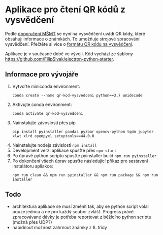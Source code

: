 # Aplikace pro čtení QR kódů z vysvědčení
Podle [doporučení MŠMT](https://www.msmt.cz/vzdelavani/skolstvi-v-cr/doporuceni-msmt-k-uvadeni-qr-kodu-na-vysvedcenich-a-dalsich) se nyní na vysvědčení uvádí QR kódy, které obsahují informace o známkách. To umožňuje strojové spracování vysvědčení. Přečtěte si více o [formátu QR kódu na vysvědčení](./doc/Prilohy_Doporuceni_k_uvadeni_QR_na_Vysvedceni.pdf).

Aplikace je v současné době ve vývoji. Kód vychází ze šablony https://github.com/FilipSivak/electron-python-starter.

## Informace pro vývojáře
1. Vytvořte miniconda environment:
    ```
    conda create --name qr-kod-vysvedceni python==3.7 unidecode
    ```
2. Aktivujte conda environment:
    ```
    conda activate qr-kod-vysvedceni
    ```
3. Nainstalujte závoslosti přes pip
    ```
    pip install pyinstaller pandas pyzbar opencv-python tqdm jupyter xlwt xlrd openpyxl setuptools==44.0.0
    ```
4. Nainstalujte nodejs závislosti `npm install`
5. Development verzi aplikace spusťte přes `npm start`
6. Po úpravě python scriptu spusťte pyinstaller build `npm run pyinstaller`
7. Po dokončení všech úprav spusťte následující příkaz pro sestavení instalátoru apliakce:
    ```
    npm run clean && npm run pyinstaller && npm run package && npm run installer
    ```

## Todo
- architektura aplikace se musí změnit tak, aby se python script volal pouze jednou a ne pro každý soubor zvlášť. Progress právě zpracovávané dávky je potřeba reportovat z běžícího python scriptu (možná přes UDP?)
- nabídnout možnost zahrnout známky z 8. třídy

